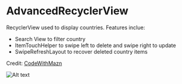 # AdvancedRecyclerView

RecyclerView used to display countries. Features inclue:
- Search View to filter country
- ItemTouchHelper to swipe left to delete and swipe right to update
- SwipeRefreshLayout to recover deleted country items

Credit: [CodeWithMazn](https://www.youtube.com/watch?v=xYmH61Ilglc&list=PL65Ccv9j4eZI5xMPqIjABKniid-5X-BgS&index=1)

![Alt text](https://github.com/Tiam-Abderezai/Images/blob/main/Advanced-Recycler-View.gif)
